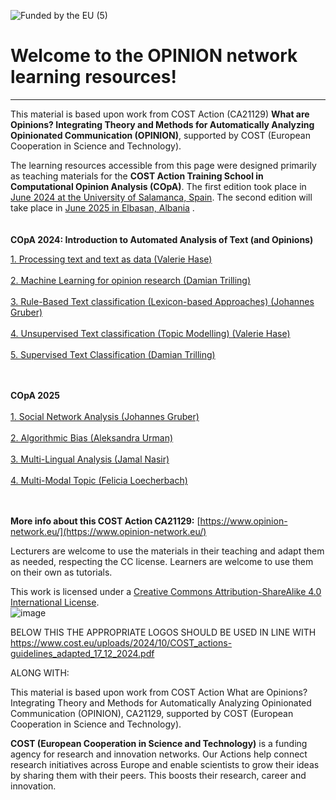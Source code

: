 
![Funded by the EU (5)](https://github.com/user-attachments/assets/0307ca8e-50a5-44a7-aef7-b36af5df794b)

# Welcome to the OPINION network learning resources! 
---
This material is based upon work from COST Action (CA21129) **What are Opinions? Integrating Theory and Methods for Automatically Analyzing Opinionated Communication (OPINION)**, supported by COST (European Cooperation in Science and Technology). <br>

The learning resources accessible from this page were designed primarily as teaching materials for the **COST Action Training School in Computational Opinion Analysis (COpA)**. The first edition took place in [June 2024 at the University of Salamanca, Spain](https://www.opinion-network.eu/updates/cost-action-training-school-in-salamanca-spain_2023-11-07). The second edition will take place in [June 2025 in Elbasan, Albania](https://www.opinion-network.eu/updates/cost-action-training-school-in-tirana-albania_2025-01-29) . <br> 
<br>
<br>
**COpA 2024: Introduction to Automated Analysis of Text (and Opinions)** <br>

[1. Processing text and text as data (Valerie Hase)](https://github.com/Opinion-CA21129/COpA-2024_Hase_Processing-text-and-text-as-data_and_Topic-modeling)<br>
<br>
[2. Machine Learning for opinion research (Damian Trilling)](https://github.com/Opinion-CA21129/COpA-2024-Trilling-Machine-learning-for-opinion-research_and_Supervised_text_classification) <br>
<br>
[3. Rule-Based Text classification (Lexicon-based Approaches) (Johannes Gruber)](https://github.com/Opinion-CA21129/COpA-2024_Gruber_Lexicon-based_approaches_and_Supervised_text_classification) <br>
<br>
[4. Unsupervised Text classification (Topic Modelling) (Valerie Hase)](https://github.com/Opinion-CA21129/COpA-2024_Hase_Processing-text-and-text-as-data_and_Topic-modeling) <br>
<br>
[5. Supervised Text Classification (Damian Trilling)](https://github.com/Opinion-CA21129/COpA-2024-Trilling-Machine-learning-for-opinion-research_and_Supervised_text_classification) <br>
<br>
<br>

**COpA 2025**<br>
<br> [1. Social Network Analysis (Johannes Gruber)](https://github.com/Opinion-CA21129/COpA-2025_Gruber_Social-network-analysis)
<br><br>
[2. Algorithmic Bias (Aleksandra Urman)](https://drive.google.com/drive/folders/1jzajKwvW3_eB0zkH14RUg3g0yMP9DcAY)
<br><br>
[3. Multi-Lingual Analysis (Jamal Nasir)](https://github.com/Opinion-CA21129/COpA-2025_Nasir_Multi-lingual)
<br><br>
[4. Multi-Modal Topic (Felicia Loecherbach)](https://github.com/Opinion-CA21129/COpA-2025-Loecherbach_Multi-modal)<br>
<br><br>

**More info about this COST Action CA21129:** [https://www.opinion-network.eu/](https://www.opinion-network.eu/)
<br>

Lecturers are welcome to use the materials in their teaching and adapt them as needed, respecting the CC license. Learners are welcome to use them on their own as tutorials. <br>

This work is licensed under a [Creative Commons Attribution-ShareAlike 4.0 International License](https://creativecommons.org/licenses/by-sa/4.0/). <br>
![image](https://github.com/user-attachments/assets/afea7a71-101b-4c98-a80a-ffcf170c0bf4)

BELOW THIS THE APPROPRIATE LOGOS SHOULD BE USED IN LINE WITH https://www.cost.eu/uploads/2024/10/COST_actions-guidelines_adapted_17_12_2024.pdf

ALONG WITH:

This material is based upon work from COST Action What are Opinions? Integrating Theory and Methods for Automatically Analyzing Opinionated Communication (OPINION), CA21129, supported by COST (European Cooperation in Science and Technology).

**COST (European Cooperation in Science and Technology)** is a funding agency for research and innovation networks. Our Actions help connect research initiatives across Europe and enable scientists to grow their ideas by sharing them with their peers. This boosts their research, career and innovation.

